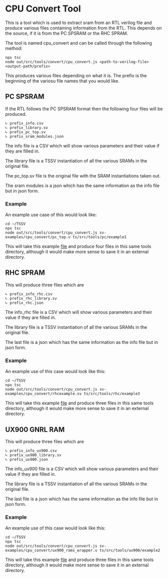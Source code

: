 # CPU Convert Tool

This is a tool which is used to extract sram from an RTL verilog file and produce various files containing information from the RTL. This depends on the source, if it is from the PC SPSRAM or the RHC SPRAM.

The tool is named cpu_convert and can be called through the following method:

```
npx tsc
node out/src/tools/convert/cpu_convert.js <path-to-verilog-file> <output-path/prefix>

```

This produces various files depending on what it is. The prefix is the beginning of the variosu file names that you would like.

## PC SPSRAM

If the RTL follows the PC SPSRAM format then the following four files will be produced.
```
∟ prefix_info.csv
∟ prefix_library.sv
∟ prefix_pc_top.sv
∟ prefix_sram_modules.json
```
The info file is a CSV which will show various parameters and their value if they are filled in.

The library file is a TSSV instantiation of all the various SRAMs in the original file.

The pc_top.sv file is the original file with the SRAM instantiations taken out.

The sram modules is a json which has the same information as the info file but in json form.

### Example

An example use case of this would look like:
```
cd ~/TSSV
npx tsc
node out/src/tools/convert/cpu_convert.js sv-examples/cpu_convert/pc_top.v ts/src/tools/pc/example1
```

This will take this example [file](../../../../sv-examples/cpu_convert/pc_top.v) and produce four files in this same tools directory, although it would make more sense to save it in an external directory.

## RHC SPRAM

This will produce three files which are
```
∟ prefix_info_rhc.csv
∟ prefix_rhc_library.sv
∟ prefix_rhc.json
```
The info_rhc file is a CSV which will show various parameters and their value if they are filled in.

The library file is a TSSV instantiation of all the various SRAMs in the original file.

The last file is a json which has the same information as the info file but in json form.

### Example
An example use of this case would look like this:
```
cd ~/TSSV
npx tsc
node out/src/tools/convert/cpu_convert.js sv-examples/cpu_convert/rhcexample.sv ts/src/tools/rhc/example3
```

This will take this example [file](../../../../sv-examples/cpu_convert/rhcexample.sv) and produce three files in this same tools directory, although it would make more sense to save it in an external directory.

## UX900 GNRL RAM

This will produce three files which are
```
∟ prefix_info_ux900.csv
∟ prefix_ux900_library.sv
∟ prefix_ux900.json
```
The info_ux900 file is a CSV which will show various parameters and their value if they are filled in.

The library file is a TSSV instantiation of all the various SRAMs in the original file.

The last file is a json which has the same information as the info file but in json form.

### Example
An example use of this case would look like this:
```
cd ~/TSSV
npx tsc
node out/src/tools/convert/cpu_convert.js sv-examples/cpu_convert/ux900_rams_wrapper.v ts/src/tools/ux900/example2
```

This will take this example [file](../../../../sv-examples/cpu_convert/ux900_rams_wrapper.v) and produce three files in this same tools directory, although it would make more sense to save it in an external directory.